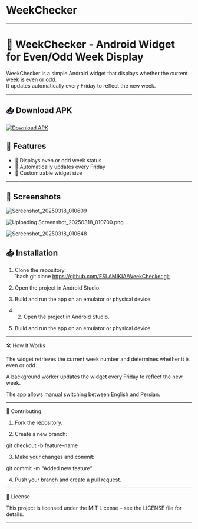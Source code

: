# WeekChecker
---
# 📅 WeekChecker - Android Widget for Even/Odd Week Display

WeekChecker is a simple Android widget that displays whether the current week is even or odd.  
It updates automatically every Friday to reflect the new week.

---

📥 Download APK
----------------------------------------------------------
[![Download APK](https://img.shields.io/badge/Download-APK-blue.svg)](https://github.com/ESLAMIKIA/Music-Player-APK/releases/download/MusicPlayer/app-release.apk)

## 🚀 Features

- 📆 Displays even or odd week status  
- 🔄 Automatically updates every Friday  
- 🎨 Customizable widget size
---
📸 Screenshots
----------------------------------------------------------------------------

![Screenshot_20250318_010609](https://github.com/user-attachments/assets/46380ae5-c35e-4eed-afa1-e728d151cd8e)

![Uploading Screenshot_20250318_010700.png…]()

![Screenshot_20250318_010648](https://github.com/user-attachments/assets/0d174bde-f429-4898-a8c6-bd4887fd091a)

## 📥 Installation

1. Clone the repository:  
   `bash
   git clone https://github.com/ESLAMIKIA/WeekChecker.git

2. Open the project in Android Studio.

3. Build and run the app on an emulator or physical device.

4. 2. Open the project in Android Studio.

3. Build and run the app on an emulator or physical device.

---

🛠 How It Works

The widget retrieves the current week number and determines whether it is even or odd.

A background worker updates the widget every Friday to reflect the new week.

The app allows manual switching between English and Persian.



---

🤝 Contributing

1. Fork the repository.

2. Create a new branch:

git checkout -b feature-name

3. Make your changes and commit:

git commit -m "Added new feature"

4. Push your branch and create a pull request.

---

📜 License

This project is licensed under the MIT License – see the LICENSE file for details.


---



